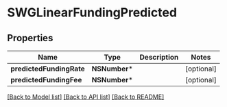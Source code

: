 # SWGLinearFundingPredicted

## Properties
Name | Type | Description | Notes
------------ | ------------- | ------------- | -------------
**predictedFundingRate** | **NSNumber*** |  | [optional] 
**predictedFundingFee** | **NSNumber*** |  | [optional] 

[[Back to Model list]](../README.md#documentation-for-models) [[Back to API list]](../README.md#documentation-for-api-endpoints) [[Back to README]](../README.md)


